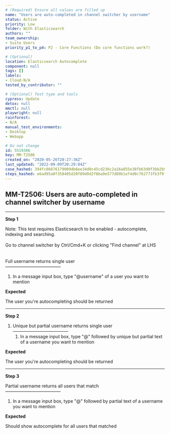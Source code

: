 ```yaml
---
# (Required) Ensure all values are filled up
name: "Users are auto-completed in channel switcher by username"
status: Active
priority: Low
folder: With Elasticsearch
authors: ""
team_ownership:
- Suite Users
priority_p1_to_p4: P2 - Core Functions (Do core functions work?)

# (Optional)
location: Elasticsearch Autocomplete
component: null
tags: []
labels:
- Cloud-N/A
tested_by_contributor: ""

# (Optional) Test type and tools
cypress: Update
detox: null
mmctl: null
playwright: null
rainforest:
- N/A
manual_test_environments:
- Desktop
- Webapp

# Do not change
id: 5519366
key: MM-T2506
created_on: "2020-05-26T20:27:36Z"
last_updated: "2022-09-09T20:29:04Z"
case_hashed: 394fc866761790094b6ee34d0c45cd236c2a16a855e38fb63d0f3bb2b964063b388d3462c60f1846b8f3727cb246d769
steps_hashed: e6ad95a0f358405d20f89d0d2f8ba9e577d89b1ef4d0c762773fb3f9fdcf267a16359d8823c3334ad8c17a69c0df4d4b
---
```


<!-- (Auto-generated) Based on frontmatter's "key" and "name" -->

## MM-T2506: Users are auto-completed in channel switcher by username

---

**Step 1**

Note: This test requires Elasticsearch to be enabled - autocomplete, indexing and searching.\
\
Go to channel switcher by Ctrl/Cmd+K or clicking "Find channel" at LHS\
\
\
Full username returns single user\
–––––––––––––––––––––––––

1. In a message input box, type "@username" of a user you want to mention

**Expected**

The user you're autocompleting should be returned

---

**Step 2**

1. Unique but partial username returns single user\
   –––––––––––––––––––––––––
   1. In a message input box, type "@" followed by unique but partial text of a username you want to mention

**Expected**

The user you're autocompleting should be returned

---

**Step 3**

Partial username returns all users that match\
–––––––––––––––––––––––––

1. In a message input box, type "@" followed by partial text of a username you want to mention

**Expected**

Should show autocomplete for all users that matched
